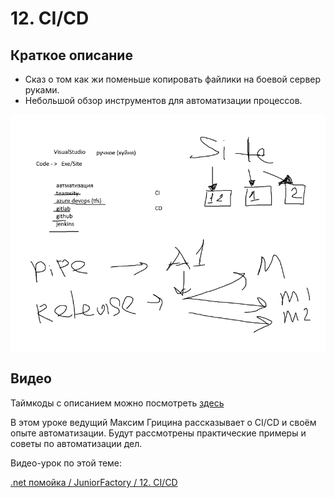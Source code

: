 # 12. CI/CD

## Краткое описание

- Сказ о том как жи поменьше копировать файлики на боевой сервер руками.
- Небольшой обзор инструментов для автоматизации процессов.

![Материал урока представлен в понятном и красивом графическом виде](Безымянный.png "Визуальный материал урока")

## Видео

Таймкоды с описанием можно посмотреть [здесь](video.md)

В этом уроке ведущий Максим Грицина рассказывает о CI/CD и своём опыте автоматизации.
Будут рассмотрены практические примеры и советы по автоматизации дел.

Видео-урок по этой теме:

[.net помойка / JuniorFactory / 12. CI/CD](https://www.youtube.com/watch?v=wuQD1Jz80cY)
